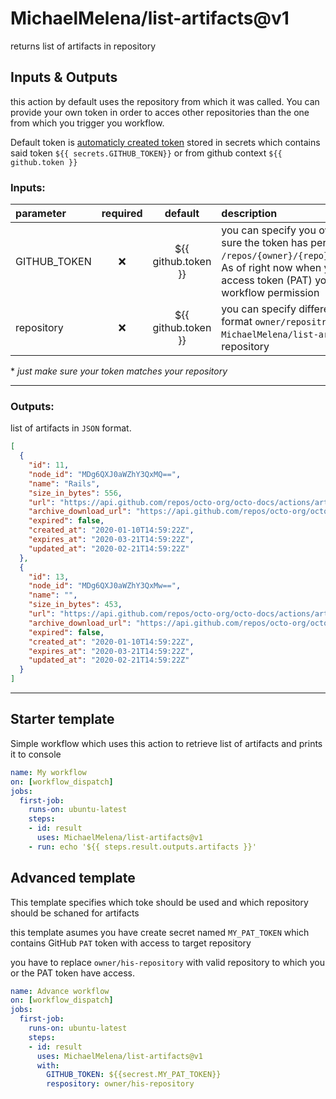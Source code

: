 # MichaelMelena/list-artifacts@v1

returns list of artifacts in repository

## Inputs & Outputs

this action by default uses the repository from which it was called. You can provide your own token in order to acces other repositories than the one from which you trigger you workflow. 

Default token is [automaticly created token](https://docs.github.com/en/actions/security-guides/automatic-token-authentication) stored in secrets which contains said token `${{ secrets.GITHUB_TOKEN}}` or from github context `${{ github.token }}`


### Inputs:

| parameter  | required |       default       | description |
| :--------- | :------: | :-----------------: | :---------- |
| GITHUB_TOKEN    |   :x:    | ${{ github.token }} | you can specify you own token. Just make sure the token has permissions to API  `GET /repos/{owner}/{repo}/actions/artifacts`. As of right now when you create Personal access token (PAT) you have enable workflow permission |
| repository |   :x:    | ${{ github.token }} | you can specify different repository in format `owner/repositry` for example `MichaelMelena/list-artifacts` for this repository

\* *just make sure your token matches your repository*

-----

### Outputs:

list of artifacts in `JSON` format.

```json
[
  {
    "id": 11,
    "node_id": "MDg6QXJ0aWZhY3QxMQ==",
    "name": "Rails",
    "size_in_bytes": 556,
    "url": "https://api.github.com/repos/octo-org/octo-docs/actions/artifacts/11",
    "archive_download_url": "https://api.github.com/repos/octo-org/octo-docs/actions/artifacts/11/zip",
    "expired": false,
    "created_at": "2020-01-10T14:59:22Z",
    "expires_at": "2020-03-21T14:59:22Z",
    "updated_at": "2020-02-21T14:59:22Z"
  },
  {
    "id": 13,
    "node_id": "MDg6QXJ0aWZhY3QxMw==",
    "name": "",
    "size_in_bytes": 453,
    "url": "https://api.github.com/repos/octo-org/octo-docs/actions/artifacts/13",
    "archive_download_url": "https://api.github.com/repos/octo-org/octo-docs/actions/artifacts/13/zip",
    "expired": false,
    "created_at": "2020-01-10T14:59:22Z",
    "expires_at": "2020-03-21T14:59:22Z",
    "updated_at": "2020-02-21T14:59:22Z"
  }
]
```
----


## Starter template
Simple workflow which uses this action to retrieve list of artifacts and prints it to console

```yml
name: My workflow
on: [workflow_dispatch]
jobs:
  first-job:
    runs-on: ubuntu-latest
    steps:
    - id: result 
      uses: MichaelMelena/list-artifacts@v1
    - run: echo '${{ steps.result.outputs.artifacts }}'
```

## Advanced template

This template specifies which toke should be used and which repository should be schaned for artifacts 

this template asumes you have create secret named `MY_PAT_TOKEN` which contains GitHub `PAT` token with access to target repository

you have to replace `owner/his-repository` with valid repository to which you or the PAT token have access.

```yml
name: Advance workflow
on: [workflow_dispatch]
jobs:
  first-job:
    runs-on: ubuntu-latest
    steps:
    - id: result
      uses: MichaelMelena/list-artifacts@v1
      with:
        GITHUB_TOKEN: ${{secrest.MY_PAT_TOKEN}}
        respository: owner/his-repository
```